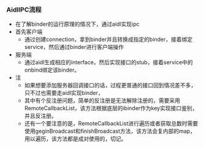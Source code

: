### AidlIPC流程
* 在了解binder的运行原理的情况下，通过aidl实现ipc
* 首先客户端
    * 通过创建connection，拿到binder并且转换成指定的binder，接着绑定service，然后通过binder进行客户端操作
* 服务端
    * 通过aidl生成相应的interface，然后实现接口的stub，接着service中的onbind绑定该binder。
* 注
    * 如果想要添加服务器回调接口的话，过程更普通的接口回到情况差不多，只不过也需要走aidl实现binder，
    * 其中有个反注册问题，简单的反注册是无法解除注册的，需要采用RemoteCallbackList，该方法根据底层的ibinder作为key实现接口鉴别，并且反注册。
    * 还有一个要注意的是，RemoteCallbackList进行遍历或者获取总数时需要使用geginBroadcast和finishBroadcast方法，该方法会复内部的map，用以遍历，该方法都是成对使用的，切记。
